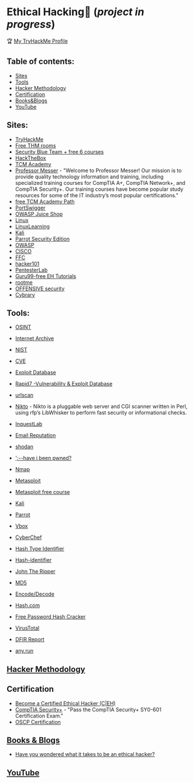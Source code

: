 # Ethical Hacking🤺  (_project in progress_)
🏆 [My TryHackMe Profile](https://tryhackme.com/p/Mazal)


## Table of contents:

* [Sites](#sites)
* [Tools](#tools)
* [Hacker Methodology](#hacker-methodology)
* [Certification](#certification)
* [Books&Blogs](#books)
* [YouTube](#youtube)


## Sites:
- [TryHackMe](https://tryhackme.com)
- [Free THM rooms](https://github.com/saramazal/ethical-hacking-study/blob/main/free-thm-rooms.md)
- [Security Blue Team + free 6 courses](https://securityblue.team/)
- [HackTheBox](https://academy.hackthebox.com/login)
- [TCM Academy](https://academy.tcm-sec.com/courses)
- [Professor Messer](https://www.professormesser.com/) - "Welcome to Professor Messer! Our mission is to provide quality technology information and training, including specialized training courses for CompTIA A+, CompTIA Network+, and CompTIA Security+. Our training courses have become popular study resources for some of the IT industry’s most popular certifications."
- [free TCM Academy Path](https://academy.tcm-sec.com/p/learn-penetration-testing-free)
- [PortSwigger](https://portswigger.net/web-security)
- [OWASP Juice Shop](https://owasp.org/www-project-juice-shop/)
- [Linux]([https://www.linux.org/](https://www.linux.org/pages/download/))
- [LinuxLearning](https://learning.lpi.org/en/learning-materials/030-100/031/031.1/031.1_01/)
- [Kali](https://www.kali.org/get-kali/)
- [Parrot Security Edition](https://parrotsec.org/download/)
- [OWASP](https://owasp.org/#)
- [CISCO](https://www.netacad.com/courses/cybersecurity)
- [FFC](https://www.freecodecamp.org/learn/information-security/)
- [hacker101](https://www.hacker101.com/)
- [PentesterLab](https://pentesterlab.com/)
- [Guru99-free EH Tutorials](https://www.guru99.com/ethical-hacking-tutorials.html)
- [rootme](https://www.root-me.org/?lang=en)
- [OFFENSIVE security](https://www.offensive-security.com)
- [Cybrary](https://www.cybrary.it/)

## Tools:
- [OSINT](https://osintframework.com/)
- [Internet Archive](https://archive.org/web/)
- [NIST](https://nvd.nist.gov/search)
- [CVE](https://cve.mitre.org/)
- [Exploit Database](https://www.exploit-db.com/)
- [Rapid7 -Vulnerability & Exploit Database](https://www.rapid7.com/db/)

- [urlscan](https://urlscan.io/)
- [Nikto](https://www.kali.org/tools/nikto/) - Nikto is a pluggable web server and CGI scanner written in Perl, using rfp’s LibWhisker to perform fast security or informational checks.
- [InquestLab](https://labs.inquest.net/)
- [Email Reputation](https://emailrep.io/ )
- [shodan](https://www.shodan.io/)
- [';--have i been pwned?](https://haveibeenpwned.com/)
- [Nmap](https://nmap.org/)
- [Metasploit](https://www.metasploit.com/get-started)
- [Metasploit free course](https://www.offensive-security.com/metasploit-unleashed/)
- [Kali](https://www.kali.org/get-kali/)
- [Parrot](https://www.parrotsec.org/)
- [Vbox](https://www.virtualbox.org/)

- [CyberChef](https://cyberchef.org/)
- [Hash Type Identifier](https://hashes.com/en/tools/hash_identifier)
- [Hash-identifier](https://gitlab.com/kalilinux/packages/hash-identifier/-/tree/kali/master) 
- [John The Ripper](https://github.com/openwall/john/blob/bleeding-jumbo/doc/INSTALL)
- [MD5](https://md5.gromweb.com/)
- [Encode/Decode](https://toolbox.googleapps.com/apps/encode_decode/)
- [Hash.com](https://hashes.com/en/decrypt/hash)
- [Free Password Hash Cracker](https://crackstation.net/)

- [VirusTotal](https://www.virustotal.com/gui/file/a2a4a8436da64246ade25c702a6677ebbb14fc2bd0c6f02d2d7b8d2046e59ecb?nocache=1)
- [DFIR Report](https://thedfirreport.com/)
- [any.run](https://any.run/)

## [Hacker Methodology](https://github.com/saramazal/ethical-hacking-study/blob/main/hacker-methodology.md)

## Certification
- [Become a
Certified Ethical Hacker (C|EH)
](https://www.eccouncil.org/programs/certified-ethical-hacker-ceh/)
- [CompTIA Security+](https://securityplus.training/) - "Pass the CompTIA Security+ SY0-601 Certification Exam."
- [OSCP Certification](https://www.offensive-security.com/courses/pen-200/)

## [Books & Blogs](https://github.com/saramazal/ethical-hacking-study/blob/main/books.md)
- [Have you wondered what it takes to be an ethical hacker?](https://www.freecodecamp.org/news/how-to-become-an-ethical-hacker/)

## [YouTube](https://github.com/saramazal/ethical-hacking-study/blob/main/youtube.md)
